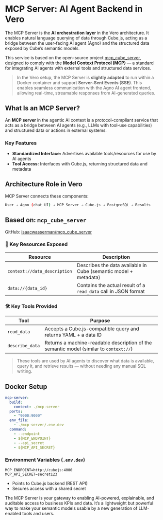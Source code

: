 # MCP Server: AI Agent Backend in Vero

The MCP Server is the **AI orchestration layer** in the Vero architecture. It enables natural language querying of data through Cube.js, acting as a bridge between the user-facing AI agent (Agno) and the structured data exposed by Cube’s semantic models.

This service is based on the open-source project [mcp_cube_server](https://github.com/isaacwasserman/mcp_cube_server), designed to comply with the **Model Context Protocol (MCP)** — a standard for integrating AI agents with external tools and structured data services.

> In the Vero setup, the MCP Server is **slightly adapted** to run within a Docker container and support **Server-Sent Events (SSE)**. This enables seamless communication with the Agno AI agent frontend, allowing real-time, streamable responses from AI-generated queries.

## What Is an MCP Server?

An **MCP server** in the agentic AI context is a protocol-compliant service that acts as a bridge between AI agents (e.g., LLMs with tool-use capabilities) and structured data or actions in external systems.

### Key Features

- **Standardized Interface:** Advertises available tools/resources for use by AI agents
- **Tool Access:** Interfaces with Cube.js, returning structured data and metadata

## Architecture Role in Vero

MCP Server connects these components:

```bash
User → Agno (chat UI) → MCP Server → Cube.js → PostgreSQL → Results
```

## Based on: `mcp_cube_server`

GitHub: [isaacwasserman/mcp_cube_server](https://github.com/isaacwasserman/mcp_cube_server)

### 📁 Key Resources Exposed

| Resource                     | Description                                                      |
| ---------------------------- | ---------------------------------------------------------------- |
| `context://data_description` | Describes the data available in Cube (semantic model + metadata) |
| `data://{data_id}`           | Contains the actual result of a `read_data` call in JSON format  |

### 🛠️ Key Tools Provided

| Tool            | Purpose                                                                                |
| --------------- | -------------------------------------------------------------------------------------- |
| `read_data`     | Accepts a Cube.js-compatible query and returns YAML + a data ID                        |
| `describe_data` | Returns a machine-readable description of the semantic model (similar to `context://`) |

> These tools are used by AI agents to discover what data is available, query it, and retrieve results — without needing any manual SQL writing.

## Docker Setup

```yaml
mcp-server:
  build:
    context: ./mcp-server
  ports:
    - "9000:9000"
  env_file:
    - ./mcp-server/.env.dev
  command:
    - --endpoint
    - ${MCP_ENDPOINT}
    - --api_secret
    - ${MCP_API_SECRET}
```

### Environment Variables (`.env.dev`)

```env
MCP_ENDPOINT=http://cubejs:4000
MCP_API_SECRET=secret123
```

- Points to Cube.js backend (REST API)
- Secures access with a shared secret

The MCP Server is your gateway to enabling AI-powered, explainable, and auditable access to business KPIs and data. It’s a lightweight but powerful way to make your semantic models usable by a new generation of LLM-enabled tools and users.
